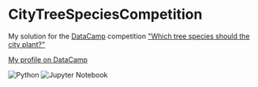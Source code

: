 # CityTreeSpeciesCompetition
My solution for the [DataCamp](https://www.datacamp.com/) competition ["Which tree species should the city plant?"](https://app.datacamp.com/learn/competitions/city-tree-species)

[My profile on DataCamp](https://app.datacamp.com/profile/migu1984)

![Python](https://img.shields.io/badge/python-3670A0?style=for-the-badge&logo=python&logoColor=ffdd54) ![Jupyter Notebook](https://img.shields.io/badge/jupyter-%23FA0F00.svg?style=for-the-badge&logo=jupyter&logoColor=white)
